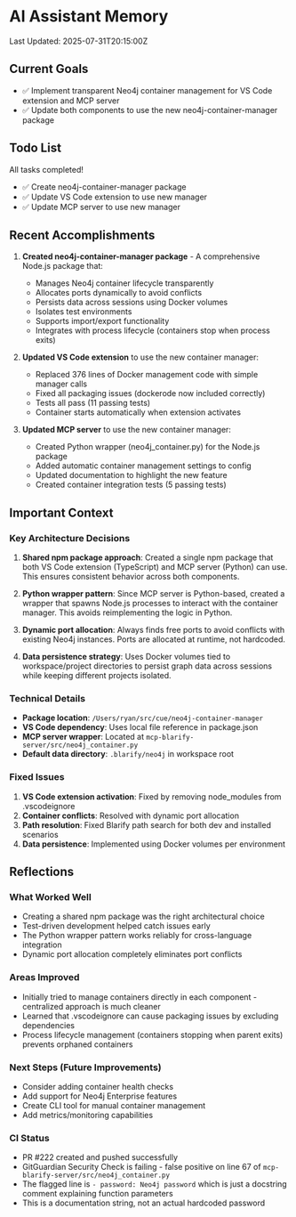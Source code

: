 # AI Assistant Memory
Last Updated: 2025-07-31T20:15:00Z

## Current Goals
- ✅ Implement transparent Neo4j container management for VS Code extension and MCP server
- ✅ Update both components to use the new neo4j-container-manager package

## Todo List
All tasks completed! 
- ✅ Create neo4j-container-manager package
- ✅ Update VS Code extension to use new manager  
- ✅ Update MCP server to use new manager

## Recent Accomplishments
1. **Created neo4j-container-manager package** - A comprehensive Node.js package that:
   - Manages Neo4j container lifecycle transparently
   - Allocates ports dynamically to avoid conflicts
   - Persists data across sessions using Docker volumes
   - Isolates test environments
   - Supports import/export functionality
   - Integrates with process lifecycle (containers stop when process exits)

2. **Updated VS Code extension** to use the new container manager:
   - Replaced 376 lines of Docker management code with simple manager calls
   - Fixed all packaging issues (dockerode now included correctly)
   - Tests all pass (11 passing tests)
   - Container starts automatically when extension activates

3. **Updated MCP server** to use the new container manager:
   - Created Python wrapper (neo4j_container.py) for the Node.js package
   - Added automatic container management settings to config
   - Updated documentation to highlight the new feature
   - Created container integration tests (5 passing tests)

## Important Context

### Key Architecture Decisions
1. **Shared npm package approach**: Created a single npm package that both VS Code extension (TypeScript) and MCP server (Python) can use. This ensures consistent behavior across both components.

2. **Python wrapper pattern**: Since MCP server is Python-based, created a wrapper that spawns Node.js processes to interact with the container manager. This avoids reimplementing the logic in Python.

3. **Dynamic port allocation**: Always finds free ports to avoid conflicts with existing Neo4j instances. Ports are allocated at runtime, not hardcoded.

4. **Data persistence strategy**: Uses Docker volumes tied to workspace/project directories to persist graph data across sessions while keeping different projects isolated.

### Technical Details
- **Package location**: `/Users/ryan/src/cue/neo4j-container-manager`
- **VS Code dependency**: Uses local file reference in package.json
- **MCP server wrapper**: Located at `mcp-blarify-server/src/neo4j_container.py`
- **Default data directory**: `.blarify/neo4j` in workspace root

### Fixed Issues
1. **VS Code extension activation**: Fixed by removing node_modules from .vscodeignore
2. **Container conflicts**: Resolved with dynamic port allocation
3. **Path resolution**: Fixed Blarify path search for both dev and installed scenarios
4. **Data persistence**: Implemented using Docker volumes per environment

## Reflections

### What Worked Well
- Creating a shared npm package was the right architectural choice
- Test-driven development helped catch issues early
- The Python wrapper pattern works reliably for cross-language integration
- Dynamic port allocation completely eliminates port conflicts

### Areas Improved
- Initially tried to manage containers directly in each component - centralized approach is much cleaner
- Learned that .vscodeignore can cause packaging issues by excluding dependencies
- Process lifecycle management (containers stopping when parent exits) prevents orphaned containers

### Next Steps (Future Improvements)
- Consider adding container health checks
- Add support for Neo4j Enterprise features
- Create CLI tool for manual container management
- Add metrics/monitoring capabilities

### CI Status
- PR #222 created and pushed successfully
- GitGuardian Security Check is failing - false positive on line 67 of `mcp-blarify-server/src/neo4j_container.py`
- The flagged line is `- password: Neo4j password` which is just a docstring comment explaining function parameters
- This is a documentation string, not an actual hardcoded password